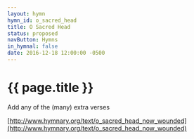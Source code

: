 ```yaml
---
layout: hymn
hymn_id: o_sacred_head
title: O Sacred Head
status: proposed
navButton: Hymns
in_hymnal: false
date: 2016-12-18 12:00:00 -0500
---
```

# {{ page.title }}
Add any of the (many) extra verses

[http://www.hymnary.org/text/o_sacred_head_now_wounded](http://www.hymnary.org/text/o_sacred_head_now_wounded)

